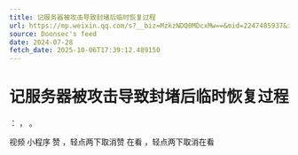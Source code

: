 ```yaml
---
title: 记服务器被攻击导致封堵后临时恢复过程
url: https://mp.weixin.qq.com/s?__biz=MzkzNDQ0MDcxMw==&mid=2247485937&idx=3&sn=3b6c73dd3e7ecf7ef8d07ecd31dc2c05
source: Doonsec's feed
date: 2024-07-28
fetch_date: 2025-10-06T17:39:12.489150
---
```


# 记服务器被攻击导致封堵后临时恢复过程

：
，
。

视频
小程序
赞
，轻点两下取消赞
在看
，轻点两下取消在看